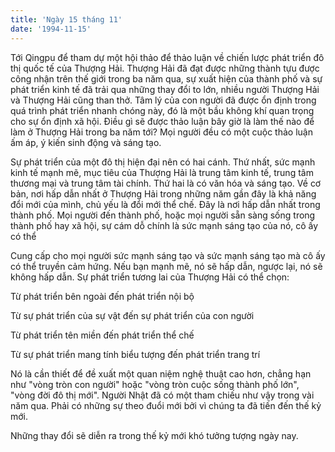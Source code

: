 ```yaml
---
title: 'Ngày 15 tháng 11'
date: '1994-11-15'
---
```


Tới Qingpu để tham dự một hội thảo để thảo luận về chiến lược phát triển đô thị quốc tế của Thượng Hải. Thượng Hải đã đạt được những thành tựu được công nhận trên thế giới trong ba năm qua, sự xuất hiện của thành phố và sự phát triển kinh tế đã trải qua những thay đổi to lớn, nhiều người Thượng Hải và Thượng Hải cũng than thở. Tâm lý của con người đã được ổn định trong quá trình phát triển nhanh chóng này, đó là một bầu không khí quan trọng cho sự ổn định xã hội. Điều gì sẽ được thảo luận bây giờ là làm thế nào để làm ở Thượng Hải trong ba năm tới? Mọi người đều có một cuộc thảo luận ấm áp, ý kiến ​​sinh động và sáng tạo.

Sự phát triển của một đô thị hiện đại nên có hai cánh. Thứ nhất, sức mạnh kinh tế mạnh mẽ, mục tiêu của Thượng Hải là trung tâm kinh tế, trung tâm thương mại và trung tâm tài chính. Thứ hai là có văn hóa và sáng tạo. Về cơ bản, nơi hấp dẫn nhất ở Thượng Hải trong những năm gần đây là khả năng đổi mới của mình, chủ yếu là đổi mới thể chế. Đây là nơi hấp dẫn nhất trong thành phố. Mọi người đến thành phố, hoặc mọi người sẵn sàng sống trong thành phố hay xã hội, sự cám dỗ chính là sức mạnh sáng tạo của nó, cô ấy có thể

Cung cấp cho mọi người sức mạnh sáng tạo và sức mạnh sáng tạo mà cô ấy có thể truyền cảm hứng. Nếu bạn mạnh mẽ, nó sẽ hấp dẫn, ngược lại, nó sẽ không hấp dẫn. Sự phát triển tương lai của Thượng Hải có thể chọn:

Từ phát triển bên ngoài đến phát triển nội bộ

Từ sự phát triển của sự vật đến sự phát triển của con người

Từ phát triển tên miền đến phát triển thể chế

Từ sự phát triển mang tính biểu tượng đến phát triển trang trí

Nó là cần thiết để đề xuất một quan niệm nghệ thuật cao hơn, chẳng hạn như "vòng tròn con người" hoặc "vòng tròn cuộc sống thành phố lớn", "vòng đời đô thị mới". Người Nhật đã có một tham chiếu như vậy trong vài năm qua. Phải có những sự theo đuổi mới bởi vì chúng ta đã tiến đến thế kỷ mới.

Những thay đổi sẽ diễn ra trong thế kỷ mới khó tưởng tượng ngày nay.

